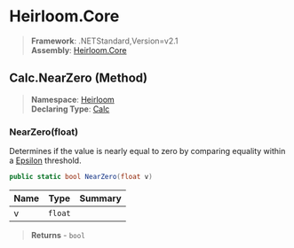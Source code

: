# Heirloom.Core

> **Framework**: .NETStandard,Version=v2.1  
> **Assembly**: [Heirloom.Core][0]

## Calc.NearZero (Method)

> **Namespace**: [Heirloom][0]  
> **Declaring Type**: [Calc][1]

### NearZero(float)

Determines if the value is nearly equal to zero by comparing equality within a [Epsilon][2] threshold.

```cs
public static bool NearZero(float v)
```

| Name | Type    | Summary |
|------|---------|---------|
| v    | `float` |         |

> **Returns** - `bool`

[0]: ../../../Heirloom.Core.md
[1]: ../Calc.md
[2]: Epsilon.md
